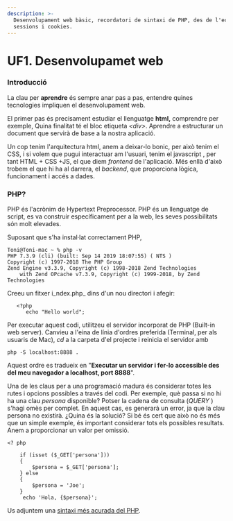 ```yaml
---
description: >-
  Desenvolupament web bàsic, recordatori de sintaxi de PHP, des de l'echo a les
  sessions i cookies.
---
```


# UF1. Desenvolupamet web

### Introducció

La clau per **aprendre** és sempre anar pas a pas, entendre quines tecnologies impliquen el desenvolupament web.

El primer pas és precisament estudiar el llenguatge **html,** comprendre per exemple, Quina finalitat té el bloc etiqueta _&lt;div&gt;_. Aprendre a estructurar un document que servirà de base a la nostra aplicació. 

Un cop tenim l'arquitectura html, anem a deixar-lo bonic, per això tenim el CSS, i si volem que pugui interactuar am l'usuari, tenim el javascript , per tant HTML + CSS +JS, el que diem _frontend_ de l'aplicació. Més enllà d'això trobem el que hi ha al darrera, el _backend_, que proporciona lògica, funcionament i accés a dades.

### **PHP?**

PHP és l'acrònim de Hypertext Preprocessor. PHP és un llenguatge de script, es va construir específicament per a la web, les seves possibilitats són molt elevades.  


Suposant que s'ha instal·lat correctament PHP, 

```text
Toni@Toni-mac ~ % php -v
PHP 7.3.9 (cli) (built: Sep 14 2019 18:07:55) ( NTS )
Copyright (c) 1997-2018 The PHP Group
Zend Engine v3.3.9, Copyright (c) 1998-2018 Zend Technologies
    with Zend OPcache v7.3.9, Copyright (c) 1999-2018, by Zend Technologies
```

Creeu un fitxer i_ndex.php_ dins d'un nou  directori  i afegir:  


```text
   <?php
      echo "Hello world";
```

Per executar aquest codi, utilitzeu el servidor incorporat de PHP \(Built-in web server\). Canvieu a l'eina de línia d'ordres preferida \(Terminal, per als usuaris de Mac\), _cd_ a la carpeta d'el projecte i reinicia el servidor amb 

```text
php -S localhost:8888 .
```

Aquest ordre es tradueix en "**Executar un servidor i fer-lo accessible des del meu navegador a localhost, port 8888**".  


Una de les claus per a una programació madura és considerar totes les rutes i opcions  possibles a través del  codi. Per exemple, què passa si no hi ha una clau _persona_  disponible? Potser la cadena de consulta \(_QUERY_ \) s'hagi omès per complet. En aquest cas, es generarà un error, ja que la clau persona no existirà. ¿Quina és la solució? Si bé és cert que això no és més que un simple exemple, és important considerar tots els possibles resultats. Anem a proporcionar un valor per omissió.  


```text
<? php

    if (isset ($_GET['persona']))
    {  
        $persona = $_GET['persona'];
    } else
    {
        $persona = 'Joe';
    }
     echo 'Hola, {$persona}';

```

Us adjuntem una [sintaxi més acurada del PHP](../sintaxi-php.md).

